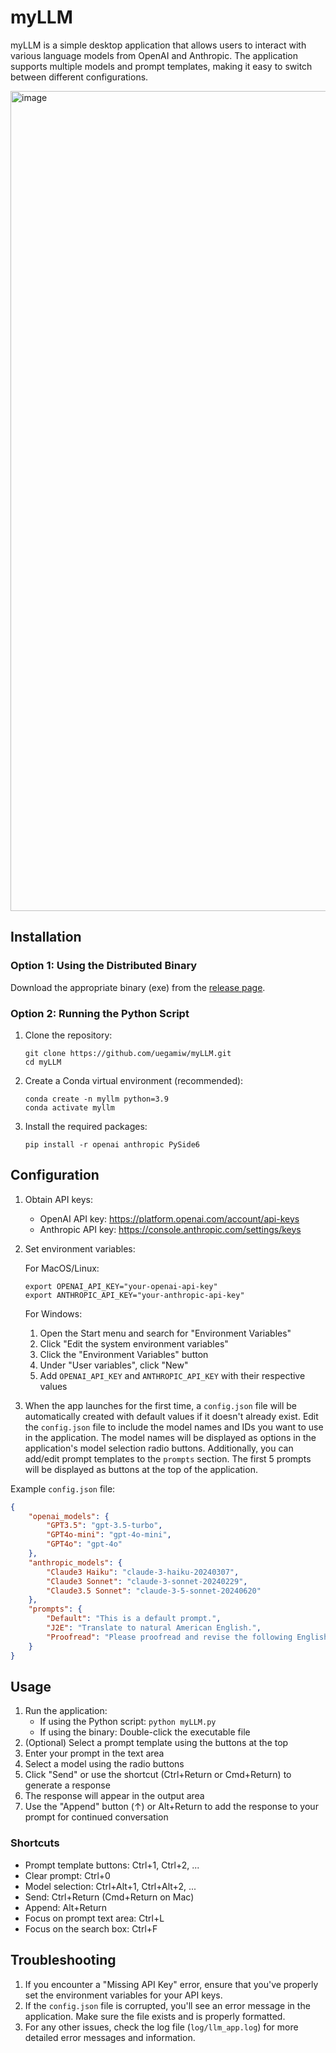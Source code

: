 # myLLM

myLLM is a simple desktop application that allows users to interact with various language models from OpenAI and Anthropic. The application supports multiple models and prompt templates, making it easy to switch between different configurations.

<img width="1312" alt="image" src="https://github.com/user-attachments/assets/e90aef16-24fd-4030-9f87-1368bc25983e">


## Installation

### Option 1: Using the Distributed Binary

Download the appropriate binary (exe) from the [release page](https://github.com/uegamiw/myLLM/releases).

### Option 2: Running the Python Script

1. Clone the repository:
   ```
   git clone https://github.com/uegamiw/myLLM.git
   cd myLLM
   ```

2. Create a Conda virtual environment (recommended):
   ```
   conda create -n myllm python=3.9
   conda activate myllm
   ```

3. Install the required packages:
   ```
   pip install -r openai anthropic PySide6
   ```

## Configuration

1. Obtain API keys:
   - OpenAI API key: https://platform.openai.com/account/api-keys
   - Anthropic API key: https://console.anthropic.com/settings/keys

2. Set environment variables:

   For MacOS/Linux:
   ```
   export OPENAI_API_KEY="your-openai-api-key"
   export ANTHROPIC_API_KEY="your-anthropic-api-key"
   ```

   For Windows:
   1. Open the Start menu and search for "Environment Variables"
   2. Click "Edit the system environment variables"
   3. Click the "Environment Variables" button
   4. Under "User variables", click "New"
   5. Add `OPENAI_API_KEY` and `ANTHROPIC_API_KEY` with their respective values

3. When the app launches for the first time, a `config.json` file will be automatically created with default values if it doesn't already exist. Edit the `config.json` file to include the model names and IDs you want to use in the application. The model names will be displayed as options in the application's model selection radio buttons. Additionally, you can add/edit prompt templates to the `prompts` section. The first 5 prompts will be displayed as buttons at the top of the application.

Example `config.json` file:

```json
{
    "openai_models": {
        "GPT3.5": "gpt-3.5-turbo",
        "GPT4o-mini": "gpt-4o-mini",
        "GPT4o": "gpt-4o"
    },
    "anthropic_models": {
        "Claude3 Haiku": "claude-3-haiku-20240307",
        "Claude3 Sonnet": "claude-3-sonnet-20240229",
        "Claude3.5 Sonnet": "claude-3-5-sonnet-20240620"
    },
    "prompts": {
        "Default": "This is a default prompt.",
        "J2E": "Translate to natural American English.",
        "Proofread": "Please proofread and revise the following English text to make it sound more natural. Additionally, at the end, explain any grammatical errors or areas for improvement"
    }
}
```

## Usage

1. Run the application:
   - If using the Python script: `python myLLM.py`
   - If using the binary: Double-click the executable file
2. (Optional) Select a prompt template using the buttons at the top
3. Enter your prompt in the text area
4. Select a model using the radio buttons
5. Click "Send" or use the shortcut (Ctrl+Return or Cmd+Return) to generate a response
6. The response will appear in the output area
7. Use the "Append" button (↑) or Alt+Return to add the response to your prompt for continued conversation

### Shortcuts

- Prompt template buttons: Ctrl+1, Ctrl+2, ...
- Clear prompt: Ctrl+0
- Model selection: Ctrl+Alt+1, Ctrl+Alt+2, ...
- Send: Ctrl+Return (Cmd+Return on Mac)
- Append: Alt+Return
- Focus on prompt text area: Ctrl+L
- Focus on the search box: Ctrl+F

## Troubleshooting

1. If you encounter a "Missing API Key" error, ensure that you've properly set the environment variables for your API keys.
2. If the `config.json` file is corrupted, you'll see an error message in the application. Make sure the file exists and is properly formatted.
3. For any other issues, check the log file (`log/llm_app.log`) for more detailed error messages and information.
